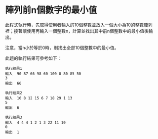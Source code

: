# 陣列前n個數字的最小值

此程式執行時，先取得使用者輸入的10個整數並放入一個大小為10的整數陣列裡；接著讓使用再輸入一個整數n，計算並找出其中前n個整數中的最小值後輸出。

注意，當n小於等於0時，則找出全部10個整數中的最小值。

此題的執行結果可參考如下：
```
執行結果1
輸入	90 87 66 98 60 100 0 80 85 50
3
輸出	66

執行結果2
輸入	10 8 12 15 6 7 18 29 1 13
5
輸出	6

執行結果3
輸入	4 4 4 1 2 1 3 22 11 10
0
輸出	1
